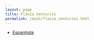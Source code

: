 ```yaml
---
layout: page
title: Flávio Venturini
permalink: /midi/flavio_venturini.html
---
```


* [Espanhola](http://www.victor3d.com.br/midi/esp.mid)